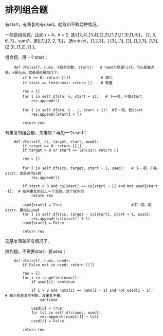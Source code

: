 # 排列组合题
有start，有重复的有used，就取和不取两种情况。

一般是组合题，比如n = 4，k = 2, 选:[[2,4],[3,4],[2,3],[1,2],[1,3],[1,4]]，
[2, 3, 6, 7]，sum7，选[[7],[2, 2, 3]]，
选subset，[1,2,3]，[
  [3],
  [1],
  [2],
  [1,2,3],
  [1,3],
  [2,3],
  [1,2],
  []
]。

组合题，用一个start：
```
    def dfs(self, nums, k剩余次数, start):   # nums可以是list，可以是最大值。k是sum，或者是还要取几个。
        if k == 0: return [[]]              # 成功
        if start == len(nums): return []    # 截至
        
        res = []
        for l in self.dfs(n, k, start + 1):   # 下一项，不取start
            res.append(l)
        
        for l in self.dfs(n, k - 1, start + 1):  #下一项，取start
            res.append([start] + l)
        
        return res
```

有重复的组合题，先排序！再加一个used：

```
    def dfs(self, cs, target, start, used):
        if target == 0: return [[]]
        if target < 0 or start == len(cs): return []
        
        res = []
        
        for l in self.dfs(cs, target, start + 1, used):   # 下一项，不取start，这是总可以的
            res.append(l)
        
        if start > 0 and cs[start] == cs[start - 1] and not used[start  -1]:  # 如果重复的且上一个没取，这个就不取
            return res
        
        used[start] = True                                #下一项，取start，要标记used
        for l in self.dfs(cs, target - cs[start], start + 1, used):
            res.append([cs[start]] + l)
        used[start] = False
        
        return res
```
这基本涵盖所有情况了。


排列题，不需要start，要used：

```
    def dfs(self, nums, used):
        if False not in used: return [[]]
        
        res = []
        for i in range(len(nums)):
            if used[i]: continue
            
            if i > 0 and nums[i] == nums[i - 1] and not used[i - 1]:    # 输入有重复的判断，没重复不要。
                continue
            
            used[i] = True
            for lst in self.dfs(nums, used):
                res.append([nums[i]] + lst)
            used[i] = False
        
        return res
```
